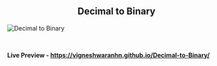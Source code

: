 <h2 align = "center">Decimal to Binary</h2>

![Decimal to Binary](https://user-images.githubusercontent.com/122967566/213394537-8c389937-df66-4796-951c-3ced0ee9498b.png)

<br>

**Live Preview - https://vigneshwaranhn.github.io/Decimal-to-Binary/**
